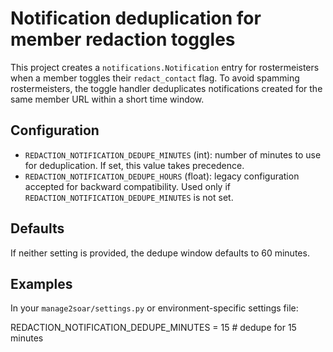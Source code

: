 Notification deduplication for member redaction toggles
=====================================================

This project creates a `notifications.Notification` entry for rostermeisters when a
member toggles their `redact_contact` flag. To avoid spamming rostermeisters, the
toggle handler deduplicates notifications created for the same member URL within a
short time window.

Configuration
-------------
- `REDACTION_NOTIFICATION_DEDUPE_MINUTES` (int): number of minutes to use for
  deduplication. If set, this value takes precedence.
- `REDACTION_NOTIFICATION_DEDUPE_HOURS` (float): legacy configuration accepted for
  backward compatibility. Used only if `REDACTION_NOTIFICATION_DEDUPE_MINUTES` is
  not set.

Defaults
--------
If neither setting is provided, the dedupe window defaults to 60 minutes.

Examples
--------
In your `manage2soar/settings.py` or environment-specific settings file:

REDACTION_NOTIFICATION_DEDUPE_MINUTES = 15  # dedupe for 15 minutes
